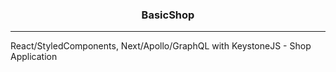<h3 style="text-align: center">BasicShop</h3>
<hr>

React/StyledComponents, Next/Apollo/GraphQL with KeystoneJS - Shop Application